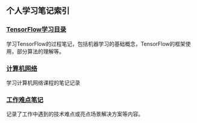 ## 个人学习笔记索引

### [TensorFlow学习目录](https://tinyworker.github.io/TensorFlow/index) ###
学习TensorFlow的过程笔记，包括机器学习的基础概念，TensorFlow的框架使用，部分算法的理解等。

### [计算机网络](https://tinyworker.github.io/Network/index) ###
学习计算机网络课程的笔记记录

### [工作难点笔记](https://tinyworker.github.io/WorkPoint/index) ###
记录了工作中遇到的技术难点或亮点场景解决方案等内容。
